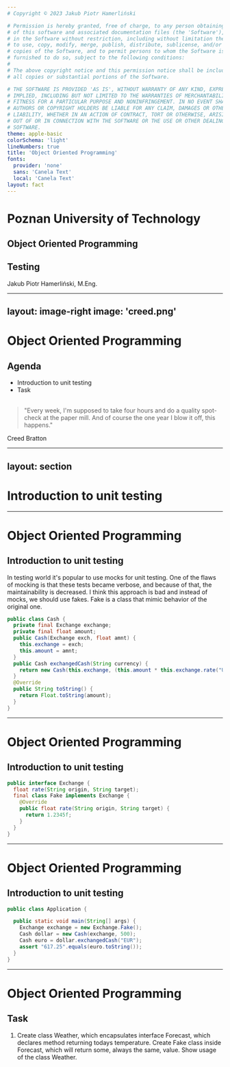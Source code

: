 ```yaml
---
# Copyright © 2023 Jakub Piotr Hamerliński

# Permission is hereby granted, free of charge, to any person obtaining a copy
# of this software and associated documentation files (the 'Software'), to deal
# in the Software without restriction, including without limitation the rights
# to use, copy, modify, merge, publish, distribute, sublicense, and/or sell
# copies of the Software, and to permit persons to whom the Software is
# furnished to do so, subject to the following conditions:
#
# The above copyright notice and this permission notice shall be included in
# all copies or substantial portions of the Software.

# THE SOFTWARE IS PROVIDED 'AS IS', WITHOUT WARRANTY OF ANY KIND, EXPRESS OR
# IMPLIED, INCLUDING BUT NOT LIMITED TO THE WARRANTIES OF MERCHANTABILITY,
# FITNESS FOR A PARTICULAR PURPOSE AND NONINFRINGEMENT. IN NO EVENT SHALL THE
# AUTHORS OR COPYRIGHT HOLDERS BE LIABLE FOR ANY CLAIM, DAMAGES OR OTHER
# LIABILITY, WHETHER IN AN ACTION OF CONTRACT, TORT OR OTHERWISE, ARISING FROM,
# OUT OF OR IN CONNECTION WITH THE SOFTWARE OR THE USE OR OTHER DEALINGS IN THE
# SOFTWARE.
theme: apple-basic
colorSchema: 'light'
lineNumbers: true
title: 'Object Oriented Programming'
fonts:
  provider: 'none'
  sans: 'Canela Text'
  local: 'Canela Text'
layout: fact
---
```


# Poznan University of Technology
## Object Oriented Programming
## Testing
Jakub Piotr Hamerliński, M.Eng.

---
layout: image-right
image: 'creed.png'
---

# Object Oriented Programming
## Agenda
* Introduction to unit testing
* Task
<br><br>
> "Every week, I'm supposed to take four hours and do a quality spot-check at the paper mill. And of course the one year I blow it off, this happens."

Creed Bratton

---
layout: section
---

# Introduction to unit testing

---

# Object Oriented Programming
## Introduction to unit testing

In testing world it's popular to use mocks for unit testing. One of the flaws of mocking is that these tests became verbose, and because of that, the maintainability is decreased. I think this approach is bad and instead of mocks, we should use fakes.
Fake is a class that mimic behavior of the original one.

```java
public class Cash {
  private final Exchange exchange;
  private final float amount;
  public Cash(Exchange exch, float amnt) {
    this.exchange = exch;
    this.amount = amnt;
  }
  public Cash exchangedCash(String currency) {
    return new Cash(this.exchange, (this.amount * this.exchange.rate("USD", currency)));
  }
  @Override
  public String toString() {
    return Float.toString(amount);
  }
}
```

---

# Object Oriented Programming
## Introduction to unit testing

```java
public interface Exchange {
  float rate(String origin, String target);
  final class Fake implements Exchange {
    @Override
    public float rate(String origin, String target) {
      return 1.2345f;
    }
  }
}
```

---

# Object Oriented Programming
## Introduction to unit testing

```java
public class Application {

  public static void main(String[] args) {
    Exchange exchange = new Exchange.Fake();
    Cash dollar = new Cash(exchange, 500);
    Cash euro = dollar.exchangedCash("EUR");
    assert "617.25".equals(euro.toString());
  }
}
```

---

# Object Oriented Programming
## Task
1. Create class Weather, which encapsulates interface Forecast, which declares method returning todays temperature. Create Fake class inside Forecast, which will return some, always the same, value. Show usage of the class Weather.